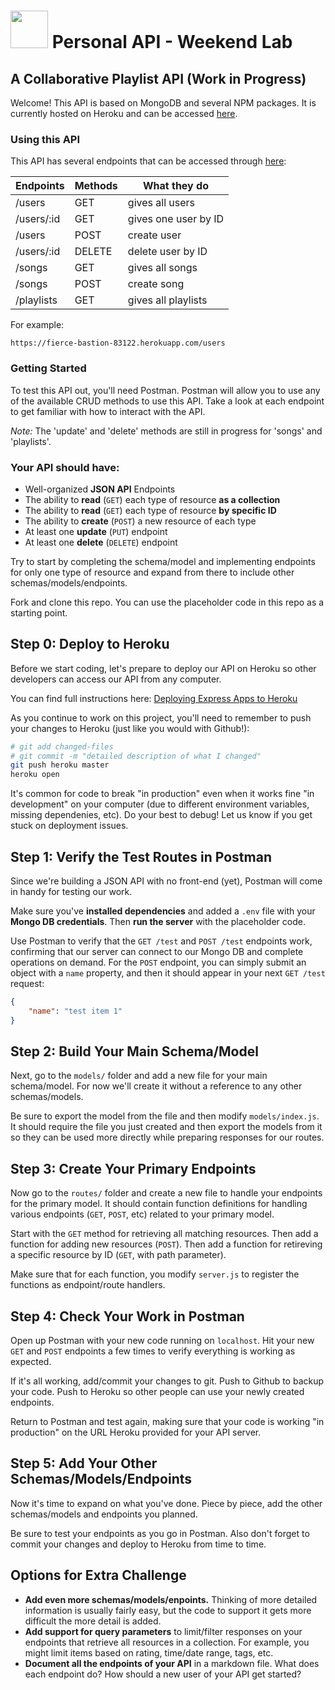 # <img src="https://cloud.githubusercontent.com/assets/7833470/10423298/ea833a68-7079-11e5-84f8-0a925ab96893.png" width="60"> Personal API - Weekend Lab

## A Collaborative Playlist API (Work in Progress)

Welcome! This API is based on MongoDB and several NPM packages. It is currently hosted on Heroku and can be accessed [here](https://fierce-bastion-83122.herokuapp.com/).

### Using this API
This API has several endpoints that can be accessed through [here](https://fierce-bastion-83122.herokuapp.com/):


| Endpoints     | Methods       | What they do  |
| ------------- |---------------|-----|
| /users        | GET           | gives all users |
| /users/:id    | GET           | gives one user by ID |
| /users        | POST          | create user |
| /users/:id    | DELETE        | delete user by ID |
| /songs        | GET           | gives all songs |
| /songs        | POST          | create song |
| /playlists    | GET           | gives all playlists |

For example:
```
https://fierce-bastion-83122.herokuapp.com/users
```


### Getting Started
To test this API out, you'll need Postman.
Postman will allow you to use any of the available CRUD methods to use this API.
Take a look at each endpoint to get familiar with how to interact with the API.

_Note:_ The 'update' and 'delete' methods are still in progress for 'songs' and 'playlists'.

### Your API should have:

* Well-organized **JSON API** Endpoints
* The ability to **read** (`GET`) each type of resource **as a collection**
* The ability to **read** (`GET`) each type of resource **by specific ID**
* The ability to **create** (`POST`) a new resource of each type
* At least one **update** (`PUT`) endpoint
* At least one **delete** (`DELETE`) endpoint

Try to start by completing the schema/model and implementing endpoints for only one type of resource and expand from there to include other schemas/models/endpoints.

Fork and clone this repo. You can use the placeholder code in this repo as a starting point.

## Step 0: Deploy to Heroku

Before we start coding, let's prepare to deploy our API on Heroku so other developers can access our API from any computer.

You can find full instructions here: [Deploying Express Apps to Heroku](https://github.com/SF-WDI-LABS/shared_modules/blob/master/how-to/heroku-mean-stack-deploy.md)

As you continue to work on this project, you'll need to remember to push your changes to Heroku (just like you would with Github!):

```bash
# git add changed-files
# git commit -m "detailed description of what I changed"
git push heroku master
heroku open
```

It's common for code to break "in production" even when it works fine "in development" on your computer (due to different environment variables, missing dependenies, etc). Do your best to debug! Let us know if you get stuck on deployment issues.

## Step 1: Verify the Test Routes in Postman

Since we're building a JSON API with no front-end (yet), Postman will come in handy for testing our work.

Make sure you've **installed dependencies** and added a `.env` file with your **Mongo DB credentials**. Then **run the server** with the placeholder code.

Use Postman to verify that the `GET /test` and `POST /test` endpoints work, confirming that our server can connect to our Mongo DB and complete operations on demand. For the `POST` endpoint, you can simply submit an object with a `name` property, and then it should appear in your next `GET /test` request:

```json
{
    "name": "test item 1"
}
```

## Step 2: Build Your Main Schema/Model

Next, go to the `models/` folder and add a new file for your main schema/model. For now we'll create it without a reference to any other schemas/models.

Be sure to export the model from the file and then modify `models/index.js`. It should require the file you just created and then export the models from it so they can be used more directly while preparing responses for our routes.

## Step 3: Create Your Primary Endpoints

Now go to the `routes/` folder and create a new file to handle your endpoints for the primary model. It should contain function definitions for handling various endpoints (`GET`, `POST`, etc) related to your primary model.

Start with the `GET` method for retrieving all matching resources. Then add a function for adding new resources (`POST`). Then add a function for retireving a specific resource by ID (`GET`, with path parameter).

Make sure that for each function, you modify `server.js` to register the functions as endpoint/route handlers.

## Step 4: Check Your Work in Postman

Open up Postman with your new code running on `localhost`. Hit your new `GET` and `POST` endpoints a few times to verify everything is working as expected.

If it's all working, add/commit your changes to git. Push to Github to backup your code. Push to Heroku so other people can use your newly created endpoints.

Return to Postman and test again, making sure that your code is working "in production" on the URL Heroku provided for your API server.

## Step 5: Add Your Other Schemas/Models/Endpoints

Now it's time to expand on what you've done. Piece by piece, add the other schemas/models and endpoints you planned.

Be sure to test your endpoints as you go in Postman. Also don't forget to commit your changes and deploy to Heroku from time to time.

## Options for Extra Challenge

- **Add even more schemas/models/enpoints.** Thinking of more detailed information is usually fairly easy, but the code to support it gets more difficult the more detail is added.
- **Add support for query parameters** to limit/filter responses on your endpoints that retrieve all resources in a collection. For example, you might limit items based on rating, time/date range, tags, etc.
- **Document all the endpoints of your API** in a markdown file. What does each endpoint do? How should a new user of your API get started?
